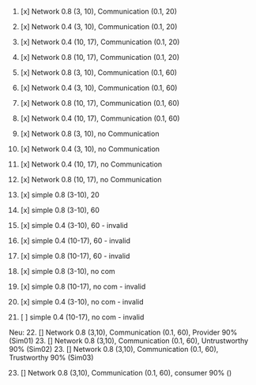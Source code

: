 1. [x] Network 0.8 (3, 10), Communication (0.1, 20)
2. [x] Network 0.4 (3, 10), Communication (0.1, 20)
3. [x] Network 0.4 (10, 17), Communication (0.1, 20)
4. [x] Network 0.8 (10, 17), Communication (0.1, 20)
5. [x] Network 0.8 (3, 10), Communication (0.1, 60)
6. [x] Network 0.4 (3, 10), Communication (0.1, 60)
7. [x] Network 0.8 (10, 17), Communication (0.1, 60)
8. [x] Network 0.4 (10, 17), Communication (0.1, 60)
9. [x] Network 0.8 (3, 10), no Communication
10. [x] Network 0.4 (3, 10), no Communication
11. [x] Network 0.4 (10, 17), no Communication
12. [x] Network 0.8 (10, 17), no Communication
13. [x] simple 0.8 (3-10), 20
14. [x] simple 0.8 (3-10), 60
15. [x] simple 0.4 (3-10), 60 - invalid
16. [x] simple 0.4 (10-17), 60 - invalid
17. [x] simple 0.8 (10-17), 60 - invalid 


18. [x] simple 0.8 (3-10), no com 
19. [x] simple 0.8 (10-17), no com - invalid
20. [x] simple 0.4 (3-10), no com - invalid
21. [ ] simple 0.4 (10-17), no com - invalid


Neu:
22. [] Network 0.8 (3,10), Communication (0.1, 60), Provider 90% (Sim01)
23. [] Network 0.8 (3,10), Communication (0.1, 60), Untrustworthy 90% (Sim02)
23. [] Network 0.8 (3,10), Communication (0.1, 60), Trustworthy 90% (Sim03)

23. [] Network 0.8 (3,10), Communication (0.1, 60), consumer 90% ()
